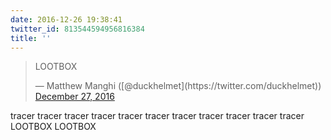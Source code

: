 ```yaml
---
date: 2016-12-26 19:38:41
twitter_id: 813544594956816384
title: ''
---
```


<blockquote class="twitter-tweet"><p lang="en" dir="ltr">LOOTBOX</p>&mdash; Matthew Manghi ([@duckhelmet](https://twitter.com/duckhelmet)) <a href="https://twitter.com/duckhelmet/status/813544124968210433?ref_src=twsrc%5Etfw">December 27, 2016</a></blockquote>
<script async src="https://platform.twitter.com/widgets.js" charset="utf-8"></script>

tracer tracer tracer tracer tracer tracer tracer tracer tracer tracer tracer LOOTBOX LOOTBOX

